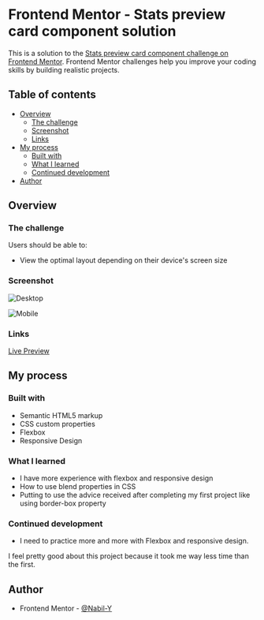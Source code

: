 # Frontend Mentor - Stats preview card component solution

This is a solution to the [Stats preview card component challenge on Frontend Mentor](https://www.frontendmentor.io/challenges/stats-preview-card-component-8JqbgoU62). Frontend Mentor challenges help you improve your coding skills by building realistic projects. 

## Table of contents

- [Overview](#overview)
  - [The challenge](#the-challenge)
  - [Screenshot](#screenshot)
  - [Links](#links)
- [My process](#my-process)
  - [Built with](#built-with)
  - [What I learned](#what-i-learned)
  - [Continued development](#continued-development)
- [Author](#author)

## Overview

### The challenge

Users should be able to:

- View the optimal layout depending on their device's screen size

### Screenshot

![Desktop](./design/desktop-solution.jpg)

![Mobile](./design/mobile-solution.jpg)

### Links

[Live Preview](https://nabil-y.github.io/ProjectHub/Challenge2/Chal2.html/)

## My process

### Built with

- Semantic HTML5 markup
- CSS custom properties
- Flexbox
- Responsive Design

### What I learned

- I have more experience with flexbox and responsive design
- How to use blend properties in CSS
- Putting to use the advice received after completing my first project like using border-box property

### Continued development

- I need to practice more and more with Flexbox and responsive design.

I feel pretty good about this project because it took me way less time than the first.

## Author

- Frontend Mentor - [@Nabil-Y](https://www.frontendmentor.io/profile/Nabil-Y)


